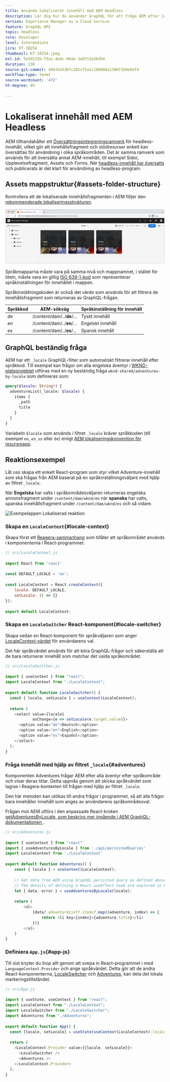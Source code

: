 ```yaml
---
title: Använda lokaliserat innehåll med AEM Headless
description: Lär dig hur du använder GraphQL för att fråga AEM efter lokaliserat innehåll.
version: Experience Manager as a Cloud Service
feature: GraphQL API
topic: Headless
role: Developer
level: Intermediate
jira: KT-10254
thumbnail: KT-10254.jpeg
exl-id: 5e3d115b-f3a1-4edc-86ab-3e0713a36d54
duration: 130
source-git-commit: 48433a5367c281cf5a1c106b08a1306f1b0e8ef4
workflow-type: tm+mt
source-wordcount: '472'
ht-degree: 0%

---
```


# Lokaliserat innehåll med AEM Headless

AEM tillhandahåller ett [Översättningsintegreringsramverk](https://experienceleague.adobe.com/docs/experience-manager-cloud-service/content/sites/administering/reusing-content/translation/integration-framework.html?lang=sv-SE) för headless-innehåll, vilket gör att innehållsfragment och stödresurser enkelt kan översättas för användning i olika språkområden. Det är samma ramverk som används för att översätta annat AEM-innehåll, till exempel Sidor, Upplevelsefragment, Assets och Forms. När [headless-innehåll har översatts](https://experienceleague.adobe.com/docs/experience-manager-cloud-service/content/headless/journeys/translation/overview.html?lang=sv-SE) och publicerats är det klart för användning av headless-program.

## Assets mappstruktur{#assets-folder-structure}

Kontrollera att de lokaliserade innehållsfragmenten i AEM följer den [rekommenderade lokaliseringsstrukturen](https://experienceleague.adobe.com/docs/experience-manager-cloud-service/content/headless/journeys/translation/getting-started.html?lang=sv-SE#recommended-structure).

![Lokaliserade AEM-resursmappar](./assets/localized-content/asset-folders.jpg)

Språkmapparna måste vara på samma nivå och mappnamnet, i stället för titeln, måste vara en giltig [ISO 639-1-kod](https://en.wikipedia.org/wiki/List_of_ISO_639-1_codes) som representerar språkinställningen för innehållet i mappen.

Språkinställningskoden är också det värde som används för att filtrera de innehållsfragment som returneras av GraphQL-frågan.

| Språkkod | AEM-sökväg | Språkinställning för innehåll |
|--------------------------------|----------|----------|
| de | /content/dam/../**de**/... | Tyskt innehåll |
| en | /content/dam/../**en**/... | Engelskt innehåll |
| es | /content/dam/../**es**/... | Spansk innehåll |

## GraphQL beständig fråga

AEM har ett `_locale` GraphQL-filter som automatiskt filtrerar innehåll efter språkkod. Till exempel kan frågor om alla engelska äventyr i [WKND-platsprojektet](https://github.com/adobe/aem-guides-wknd) utföras med en ny beständig fråga `wknd-shared/adventures-by-locale` som definieras som:

```graphql
query($locale: String!) {
  adventureList(_locale: $locale) {
    items {      
      _path
      title
    }
  }
}
```

Variabeln `$locale` som används i filtret `_locale` kräver språkkoden (till exempel `en`, `en_us` eller `de`) enligt [AEM lokaliseringskonvention för resursmapp](#assets-folder-structure).

## Reaktionsexempel

Låt oss skapa ett enkelt React-program som styr vilket Adventure-innehåll som ska frågas från AEM baserat på en språkinställningsväljare med hjälp av filtret `_locale`.

När __Engelska__ har valts i språkområdesväljaren returneras engelska annonsfragment under `/content/dam/wknd/en` när __spanska__ har valts, spanska innehållsfragment under `/content/dam/wknd/es` och så vidare.

![Exempelappen Lokaliserad reaktion](./assets/localized-content/react-example.png)

### Skapa en `LocaleContext`{#locale-context}

Skapa först ett [Reagera-sammanhang](https://reactjs.org/docs/context.html) som tillåter att språkområdet används i komponenterna i React-programmet.

```javascript
// src/LocaleContext.js

import React from 'react'

const DEFAULT_LOCALE = 'en';

const LocaleContext = React.createContext({
    locale: DEFAULT_LOCALE, 
    setLocale: () => {}
});

export default LocaleContext;
```

### Skapa en `LocaleSwitcher` React-komponent{#locale-switcher}

Skapa sedan en React-komponent för språkväljaren som anger [LocaleContext-värdet](#locale-context) för användarens val.

Det här språkvärdet används för att köra GraphQL-frågor och säkerställa att de bara returnerar innehåll som matchar det valda språkområdet.

```javascript
// src/LocaleSwitcher.js

import { useContext } from "react";
import LocaleContext from "./LocaleContext";

export default function LocaleSwitcher() {
  const { locale, setLocale } = useContext(LocaleContext);

  return (
    <select value={locale}
            onChange={e => setLocale(e.target.value)}>
      <option value="de">Deutsch</option>
      <option value="en">English</option>
      <option value="es">Español</option>
    </select>
  );
}
```

### Fråga innehåll med hjälp av filtret `_locale`{#adventures}

Komponenten Adventures frågar AEM efter alla äventyr efter språkområde och visar deras titlar. Detta uppnås genom att skicka språkvärdet som lagras i Reagera-kontexten till frågan med hjälp av filtret `_locale`.

Den här metoden kan utökas till andra frågor i programmet, så att alla frågor bara innehåller innehåll som anges av användarens språkområdesval.

Frågan mot AEM utförs i den anpassade React-kroken [getAdventuresByLocale, som beskrivs mer ingående i AEM GraphQL-dokumentationen &#x200B;](./aem-headless-sdk.md).

```javascript
// src/Adventures.js

import { useContext } from "react"
import { useAdventuresByLocale } from './api/persistedQueries'
import LocaleContext from './LocaleContext'

export default function Adventures() {
    const { locale } = useContext(LocaleContext);

    // Get data from AEM using GraphQL persisted query as defined above 
    // The details of defining a React useEffect hook are explored in How to > AEM Headless SDK
    let { data, error } = useAdventuresByLocale(locale);

    return (
        <ul>
            {data?.adventureList?.items?.map((adventure, index) => { 
                return <li key={index}>{adventure.title}</li>
            })}
        </ul>
    )
}
```

### Definiera `App.js`{#app-js}

Till sist knyter du ihop allt genom att svepa in React-programmet i med `LanguageContext.Provider` och ange språkvärdet. Detta gör att de andra React-komponenterna, [LocaleSwitcher](#locale-switcher) och [Adventures](#adventures), kan dela det lokala markeringstillståndet.

```javascript
// src/App.js

import { useState, useContext } from "react";
import LocaleContext from "./LocaleContext";
import LocaleSwitcher from "./LocaleSwitcher";
import Adventures from "./Adventures";

export default function App() {
  const [locale, setLocale] = useState(useContext(LocaleContext).locale);

  return (
    <LocaleContext.Provider value={{locale, setLocale}}>
      <LocaleSwitcher />
      <Adventures />
    </LocaleContext.Provider>
  );
}
```
